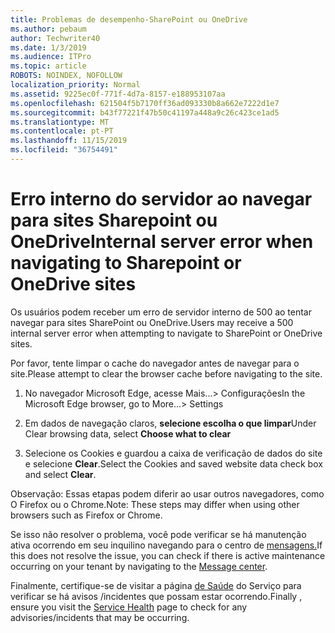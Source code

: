 ```yaml
---
title: Problemas de desempenho-SharePoint ou OneDrive
ms.author: pebaum
author: Techwriter40
ms.date: 1/3/2019
ms.audience: ITPro
ms.topic: article
ROBOTS: NOINDEX, NOFOLLOW
localization_priority: Normal
ms.assetid: 9225ec0f-771f-4d7a-8157-e188953107aa
ms.openlocfilehash: 621504f5b7170ff36ad093330b8a662e7222d1e7
ms.sourcegitcommit: b43f77221f47b50c41197a448a9c26c423ce1ad5
ms.translationtype: MT
ms.contentlocale: pt-PT
ms.lasthandoff: 11/15/2019
ms.locfileid: "36754491"
---
```

# <a name="internal-server-error-when-navigating-to-sharepoint-or-onedrive-sites"></a><span data-ttu-id="c0a85-102">Erro interno do servidor ao navegar para sites Sharepoint ou OneDrive</span><span class="sxs-lookup"><span data-stu-id="c0a85-102">Internal server error when navigating to Sharepoint or OneDrive sites</span></span>

<span data-ttu-id="c0a85-103">Os usuários podem receber um erro de servidor interno de 500 ao tentar navegar para sites SharePoint ou OneDrive.</span><span class="sxs-lookup"><span data-stu-id="c0a85-103">Users may receive a 500 internal server error when attempting to navigate to SharePoint or OneDrive sites.</span></span> 

<span data-ttu-id="c0a85-104">Por favor, tente limpar o cache do navegador antes de navegar para o site.</span><span class="sxs-lookup"><span data-stu-id="c0a85-104">Please attempt to clear the browser cache before navigating to the site.</span></span>


1. <span data-ttu-id="c0a85-105">No navegador Microsoft Edge, acesse Mais...> Configurações</span><span class="sxs-lookup"><span data-stu-id="c0a85-105">In the Microsoft Edge browser, go to More...> Settings</span></span>

2. <span data-ttu-id="c0a85-106">Em dados de navegação claros, **selecione escolha o que limpar**</span><span class="sxs-lookup"><span data-stu-id="c0a85-106">Under Clear browsing data, select **Choose what to clear**</span></span>

3. <span data-ttu-id="c0a85-107">Selecione os Cookies e guardou a caixa de verificação de dados do site e selecione **Clear**.</span><span class="sxs-lookup"><span data-stu-id="c0a85-107">Select the Cookies and saved website data check box and select **Clear**.</span></span>

<span data-ttu-id="c0a85-108">Observação: Essas etapas podem diferir ao usar outros navegadores, como O Firefox ou o Chrome.</span><span class="sxs-lookup"><span data-stu-id="c0a85-108">Note: These steps may differ when using other browsers such as Firefox or Chrome.</span></span>

<span data-ttu-id="c0a85-109">Se isso não resolver o problema, você pode verificar se há manutenção ativa ocorrendo em seu inquilino navegando para o centro de [mensagens.](https://portal.office.com/adminportal/home#/MessageCenter)</span><span class="sxs-lookup"><span data-stu-id="c0a85-109">If this does not resolve the issue, you can check if there is active maintenance occurring on your tenant by navigating to the [Message center](https://portal.office.com/adminportal/home#/MessageCenter).</span></span>

<span data-ttu-id="c0a85-110">Finalmente, certifique-se de visitar a página [de Saúde](https://portal.office.com/adminportal/home#/servicehealth) do Serviço para verificar se há avisos /incidentes que possam estar ocorrendo.</span><span class="sxs-lookup"><span data-stu-id="c0a85-110">Finally , ensure you visit the [Service Health](https://portal.office.com/adminportal/home#/servicehealth) page to check for any advisories/incidents that may be occurring.</span></span>

